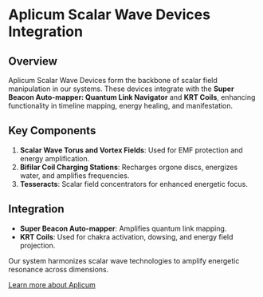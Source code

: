 # Aplicum Scalar Wave Devices Integration

## Overview
Aplicum Scalar Wave Devices form the backbone of scalar field manipulation in our systems. These devices integrate with the **Super Beacon Auto-mapper: Quantum Link Navigator** and **KRT Coils**, enhancing functionality in timeline mapping, energy healing, and manifestation.

## Key Components
1. **Scalar Wave Torus and Vortex Fields**: Used for EMF protection and energy amplification.
2. **Bifilar Coil Charging Stations**: Recharges orgone discs, energizes water, and amplifies frequencies.
3. **Tesseracts**: Scalar field concentrators for enhanced energetic focus.

## Integration
- **Super Beacon Auto-mapper**: Amplifies quantum link mapping.
- **KRT Coils**: Used for chakra activation, dowsing, and energy field projection.

Our system harmonizes scalar wave technologies to amplify energetic resonance across dimensions.

[Learn more about Aplicum](https://www.aplicum.com)

